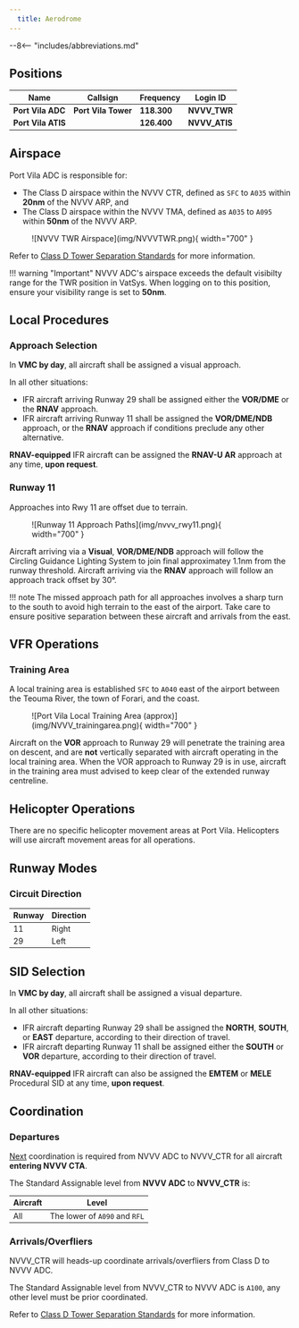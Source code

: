 ```yaml
---
  title: Aerodrome
---
```


--8<-- "includes/abbreviations.md"

## Positions

| Name                    | Callsign         | Frequency | Login ID    |
| ----------------------- | --------- | ---------------- | --------- |
| **Port Vila ADC**	| **Port Vila Tower**	| **118.300** | **NVVV_TWR**	| 
| **Port Vila ATIS**	| | **126.400** | **NVVV_ATIS**	 	| 


## Airspace
Port Vila ADC is responsible for:

- The Class D airspace within the NVVV CTR, defined as `SFC` to `A035` within **20nm** of the NVVV ARP, and
- The Class D airspace within the NVVV TMA, defined as  `A035` to `A095` within **50nm** of the NVVV ARP.
	
<figure markdown>
![NVVV TWR Airspace](img/NVVVTWR.png){ width="700" }
</figure>

Refer to [Class D Tower Separation Standards](../../../separation-standards/classd) for more information.

!!! warning "Important"
    NVVV ADC's airspace exceeds the default visibilty range for the TWR position in VatSys. When logging on to this position, ensure your visibility range is set to **50nm**.

<!---## Maneuvering Area Responsibility
## Standard Taxi Routes
## Taxiway Restrictions
#--->
## Local Procedures
### Approach Selection
In **VMC by day**, all aircraft shall be assigned a visual approach.

In all other situations:

- IFR aircraft arriving Runway 29 shall be assigned either the **VOR/DME** or the **RNAV** approach.
- IFR aircraft arriving Runway 11 shall be assigned the **VOR/DME/NDB** approach, or the **RNAV** approach if conditions preclude any other alternative.

**RNAV-equipped** IFR aircraft can be assigned the **RNAV-U AR** approach at any time, **upon request**.

### Runway 11
Approaches into Rwy 11 are offset due to terrain.

<figure markdown>
![Runway 11 Approach Paths](img/nvvv_rwy11.png){ width="700" }
</figure>

Aircraft arriving via a **Visual**, **VOR/DME/NDB** approach will follow the Circling Guidance Lighting System to join final approximatey 1.1nm from the runway threshold. Aircraft arriving via the **RNAV** approach will follow an approach track offset by 30°.

!!! note
	The missed approach path for all approaches involves a sharp turn to the south to avoid high terrain to the east of the airport. Take care to ensure positive separation between these aircraft and arrivals from the east.

## VFR Operations
### Training Area
A local training area is established `SFC` to `A040` east of the airport between the Teouma River, the town of Forari, and the coast.

<figure markdown>
![Port Vila Local Training Area (approx)](img/NVVV_trainingarea.png){ width="700" }
</figure>

Aircraft on the **VOR** approach to Runway 29 will penetrate the training area on descent, and are **not** vertically separated with aircraft operating in the local training area. When the VOR approach to Runway 29 is in use, aircraft in the training area must advised to keep clear of the extended runway centreline.

<!--Ops Normal Calls?? -->

## Helicopter Operations
There are no specific helicopter movement areas at Port Vila. Helicopters will use aircraft movement areas for all operations.

## Runway Modes
### Circuit Direction
| Runway | Direction |
| ------ | --------- |
| 11 | Right |
| 29 | Left |

## SID Selection
In **VMC by day**, all aircraft shall be assigned a visual departure. 

In all other situations:

- IFR aircraft departing Runway 29 shall be assigned the **NORTH**, **SOUTH**, or **EAST** departure, according to their direction of travel.
- IFR aircraft departing Runway 11 shall be assigned either the **SOUTH** or **VOR** departure, according to their direction of travel.

**RNAV-equipped** IFR aircraft can also be assigned the **EMTEM** or **MELE** Procedural SID at any time, **upon request**.

<!--- ## ATIS --->
## Coordination
### Departures
[Next](../../controller-skills/coordination.md#next) coordination is required from NVVV ADC to NVVV_CTR for all aircraft **entering NVVV CTA**.

The Standard Assignable level from **NVVV ADC** to **NVVV_CTR** is:

| Aircraft | Level |
| -------- | ----- |
| All | The lower of `A090` and `RFL` |

### Arrivals/Overfliers
NVVV_CTR will heads-up coordinate arrivals/overfliers from Class D to NVVV ADC. 

The Standard Assignable level from NVVV_CTR to NVVV ADC is `A100`, any other level must be prior coordinated.

Refer to [Class D Tower Separation Standards](../../../separation-standards/classd) for more information.

<!--- ## Charts --->


